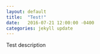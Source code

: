 ```yaml
---
layout: default
title:  "Test!"
date:   2016-07-21 12:00:00 -0400
categories: jekyll update
---
```

Test description
